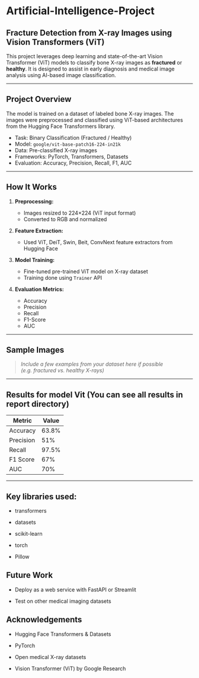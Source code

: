 # Artificial-Intelligence-Project
## Fracture Detection from X-ray Images using Vision Transformers (ViT)

This project leverages deep learning and state-of-the-art Vision Transformer (ViT) models to classify bone X-ray images as **fractured** or **healthy**. It is designed to assist in early diagnosis and medical image analysis using AI-based image classification.

---

## Project Overview

The model is trained on a dataset of labeled bone X-ray images. The images were preprocessed and classified using ViT-based architectures from the Hugging Face Transformers library.

-  Task: Binary Classification (Fractured / Healthy)
-  Model: `google/vit-base-patch16-224-in21k`
-  Data: Pre-classified X-ray images
-  Frameworks: PyTorch, Transformers, Datasets
-  Evaluation: Accuracy, Precision, Recall, F1, AUC

---

##  How It Works

1. **Preprocessing:**  
   - Images resized to 224×224 (ViT input format)  
   - Converted to RGB and normalized  

2. **Feature Extraction:**  
   - Used ViT, DeiT, Swin, Beit, ConvNext feature extractors from Hugging Face  

3. **Model Training:**  
   - Fine-tuned pre-trained ViT model on X-ray dataset  
   - Training done using `Trainer` API  

4. **Evaluation Metrics:**  
   - Accuracy  
   - Precision  
   - Recall  
   - F1-Score  
   - AUC  

---

##  Sample Images

> *Include a few examples from your dataset here if possible*  
> *(e.g. fractured vs. healthy X-rays)*

---

##  Results for model Vit (You can see all results in report directory)

| Metric      | Value     |
|-------------|-----------|
| Accuracy    | 63.8%     |
| Precision   | 51%       |
| Recall      | 97.5%     |
| F1 Score    | 67%       |
| AUC         | 70%       |


---

##  Key libraries used:

- transformers

- datasets

- scikit-learn

- torch

- Pillow

## Future Work

- Deploy as a web service with FastAPI or Streamlit

- Test on other medical imaging datasets


## Acknowledgements
- Hugging Face Transformers & Datasets
  
- PyTorch
  
- Open medical X-ray datasets

- Vision Transformer (ViT) by Google Research







